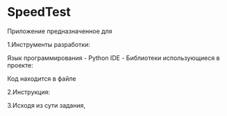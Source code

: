 # SpeedTest
Приложение предназначенное для 

1.Инструменты разработки:

Язык программирования - Python
IDE - 
Библиотеки использующиеся в проекте: 

Код находится в файле

2.Инструкция: 

3.Исходя из сути задания, 

